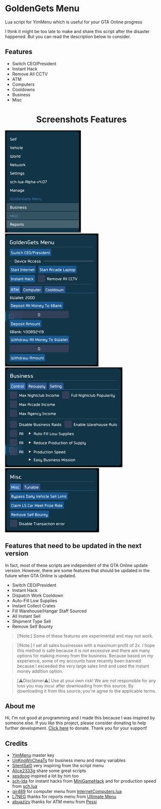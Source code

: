 # GoldenGets Menu
Lua script for YimMenu which is useful for your GTA Online progress

I think it might be too late to make and share this script after the disaster happened. But you can read the description below to consider.

## Features

- Switch CEO/President
- Instant Hack
- Remove All CCTV
- ATM
- Computers
- Cooldowns
- Business
- Misc


<div align="center">
  <h1> Screenshots Features</h1>
</div>

![Screenshots1](https://github.com/YimMenu-Lua/GoldenGets-Menu/blob/main/Screenshots/1.JPG)
![Screenshots2](https://github.com/YimMenu-Lua/GoldenGets-Menu/blob/main/Screenshots/2.JPG)
![Screenshots3](https://github.com/YimMenu-Lua/GoldenGets-Menu/blob/main/Screenshots/3.JPG)
![Screenshots4](https://github.com/YimMenu-Lua/GoldenGets-Menu/blob/main/Screenshots/4.JPG)


## Features that need to be updated in the next version

In fact, most of these scripts are independent of the GTA Online update version. However, there are some features that should be updated in the future when GTA Online is updated.

- Switch CEO/President
- Instant Hack
- Dispatch Work Cooldown
- Auto-Fill Low Supplies
- Instant Collect Crates
- Fill Warehouse/Hangar Staff Sourced
- All Instant Sell
- Shipment Type Sell
- Remove Self Bounty


> [!Note:]
> Some of these features are experimental and may not work.


> [!Note:]
> I set all sales businesses with a maximum profit of 2x. I hope this method is safe because it is not excessive and there are many options for making money from the business. Because based on my experience, some of my accounts have recently been banned because I exceeded the very large sales limit and used the instant money addition option.


> [⚠︎Disclaimer⚠︎]
> Use at your own risk!
> We are not responsible for any loss you may incur after downloading from this source.
> By downloading it from this source, you're agree to the applicable terms.


## About me

Hi, I'm not good at programming and I made this because I was inspired by someone else.
If you like this project, please consider donating to help further development. [Click here](https://www.paypal.me/mrafiwr) to donate. Thank you for your support!


## Credits

- [YimMenu](https://www.github.com/YimMenu/YimMenu) master key
- [UnKnoWnCheaTs](https://www.unknowncheats.me/forum/grand-theft-auto-v/500059-globals-locals-discussion-read-page-1-a.html) for business menu and many variables
- [SilentSal0](https://www.github.com/SilentSal0) very inspiring from the script menu
- [Alice2333g](https://www.github.com/Alice2333g) share some great scripts
- [xesdoog](https://www.github.com/xesdoog) inspired a lot by him too
- [sch-lda](https://www.github.com/sch-lda) for instant hacks from [MiniGameHack](https://www.github.com/YimMenu-Lua/MiniGameHack) and for production speed from [sch.lua](https://github.com/sch-lda/SCH-LUA-YIMMENU)
- [gir489](https://www.github.com/gir489returns) for computer menu from [InternetComputers.lua](https://github.com/YimMenu-Lua/Internet)
- [L7NEG](https://www.github.com/L7NEG) thanks for reports menu from [Ultimate Menu](https://github.com/UltimateMenu/UltimateMenu)
- [abuazizv](https://www.github.com/abuazizv) thanks for ATM menu from [Pessi](https://www.github.com/YimMenu-Lua/Pessi)
